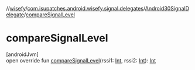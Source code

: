 //[wisefy](../../../index.md)/[com.isupatches.android.wisefy.signal.delegates](../index.md)/[Android30SignalDelegate](index.md)/[compareSignalLevel](compare-signal-level.md)

# compareSignalLevel

[androidJvm]\
open override fun [compareSignalLevel](compare-signal-level.md)(rssi1: [Int](https://kotlinlang.org/api/latest/jvm/stdlib/kotlin/-int/index.html), rssi2: [Int](https://kotlinlang.org/api/latest/jvm/stdlib/kotlin/-int/index.html)): [Int](https://kotlinlang.org/api/latest/jvm/stdlib/kotlin/-int/index.html)
